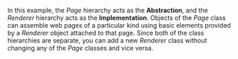 In this example, the _Page_ hierarchy acts as the **Abstraction**, and the _Renderer_ hierarchy acts as the **Implementation**. Objects of the _Page_ class can assemble web pages of a particular kind using basic elements provided by a _Renderer_ object attached to that page. Since both of the class hierarchies are separate, you can add a new _Renderer_ class without changing any of the _Page_ classes and vice versa.
